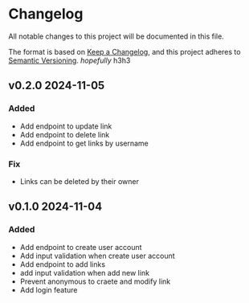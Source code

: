 # Changelog

All notable changes to this project will be documented in this file.

The format is based on [Keep a Changelog](https://keepachangelog.com/en/1.1.0/),
and this project adheres to [Semantic Versioning](https://semver.org/spec/v2.0.0.html). *hopefully* h3h3

## v0.2.0 2024-11-05
### Added
- Add endpoint to update link
- Add endpoint to delete link
- Add endpoint to get links by username
### Fix
- Links can be deleted by their owner

## v0.1.0 2024-11-04
### Added
- Add endpoint to create user account
- Add input validation when create user account
- Add endpoint to add links
- add input validation when add new link
- Prevent anonymous to craete and modify link
- Add login feature